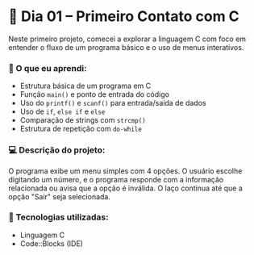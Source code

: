 # 📌 Dia 01 – Primeiro Contato com C

Neste primeiro projeto, comecei a explorar a linguagem C com foco em entender o fluxo de um programa básico e o uso de menus interativos.

### 🎯 O que eu aprendi:
- Estrutura básica de um programa em C
- Função `main()` e ponto de entrada do código
- Uso do `printf()` e `scanf()` para entrada/saída de dados
- Uso de `if`, `else if` e `else`
- Comparação de strings com `strcmp()`
- Estrutura de repetição com `do-while`

### 💻 Descrição do projeto:
O programa exibe um menu simples com 4 opções. O usuário escolhe digitando um número, e o programa responde com a informação relacionada ou avisa que a opção é inválida. O laço continua até que a opção "Sair" seja selecionada.

### 📎 Tecnologias utilizadas:
- Linguagem C
- Code::Blocks (IDE)

